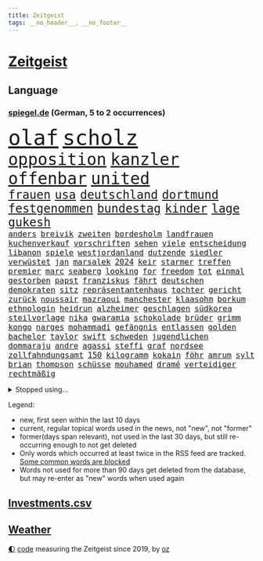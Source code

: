 ```yaml
---
title: Zeitgeist
tags: __no_header__, __no_footer__
---
```


# [Zeitgeist](https://oliz.io/zeitgeist/)

## Language

<h3><a href="https://www.spiegel.de" target="_blank">spiegel.de</a> (German, 5 to 2 occurrences)</h3>
<p style="font-family:monospace">
<span style="font-size:32pt"><a href="news_links.html#olaf" class="current">olaf</a></span>
<span style="font-size:32pt"><a href="news_links.html#scholz" class="current">scholz</a></span>
<br>
<span style="font-size:25pt"><a href="news_links.html#opposition" class="current">opposition</a></span>
<span style="font-size:25pt"><a href="news_links.html#kanzler" class="current">kanzler</a></span>
<span style="font-size:25pt"><a href="news_links.html#offenbar" class="current">offenbar</a></span>
<span style="font-size:25pt"><a href="news_links.html#united" class="current">united</a></span>
<br>
<span style="font-size:18pt"><a href="news_links.html#frauen" class="current">frauen</a></span>
<span style="font-size:18pt"><a href="news_links.html#usa" class="current">usa</a></span>
<span style="font-size:18pt"><a href="news_links.html#deutschland" class="current">deutschland</a></span>
<span style="font-size:18pt"><a href="news_links.html#dortmund" class="current">dortmund</a></span>
<span style="font-size:18pt"><a href="news_links.html#festgenommen" class="current">festgenommen</a></span>
<span style="font-size:18pt"><a href="news_links.html#bundestag" class="current">bundestag</a></span>
<span style="font-size:18pt"><a href="news_links.html#kinder" class="current">kinder</a></span>
<span style="font-size:18pt"><a href="news_links.html#lage" class="current">lage</a></span>
<span style="font-size:18pt"><a href="news_links.html#gukesh" class="new">gukesh</a></span>
<br>
<span style="font-size:12pt"><a href="news_links.html#anders" class="current">anders</a></span>
<span style="font-size:12pt"><a href="news_links.html#breivik" class="new">breivik</a></span>
<span style="font-size:12pt"><a href="news_links.html#zweiten" class="current">zweiten</a></span>
<span style="font-size:12pt"><a href="news_links.html#bordesholm" class="new">bordesholm</a></span>
<span style="font-size:12pt"><a href="news_links.html#landfrauen" class="new">landfrauen</a></span>
<span style="font-size:12pt"><a href="news_links.html#kuchenverkauf" class="new">kuchenverkauf</a></span>
<span style="font-size:12pt"><a href="news_links.html#vorschriften" class="current">vorschriften</a></span>
<span style="font-size:12pt"><a href="news_links.html#sehen" class="current">sehen</a></span>
<span style="font-size:12pt"><a href="news_links.html#viele" class="current">viele</a></span>
<span style="font-size:12pt"><a href="news_links.html#entscheidung" class="current">entscheidung</a></span>
<span style="font-size:12pt"><a href="news_links.html#libanon" class="current">libanon</a></span>
<span style="font-size:12pt"><a href="news_links.html#spiele" class="current">spiele</a></span>
<span style="font-size:12pt"><a href="news_links.html#westjordanland" class="current">westjordanland</a></span>
<span style="font-size:12pt"><a href="news_links.html#dutzende" class="current">dutzende</a></span>
<span style="font-size:12pt"><a href="news_links.html#siedler" class="current">siedler</a></span>
<span style="font-size:12pt"><a href="news_links.html#verwüstet" class="current">verwüstet</a></span>
<span style="font-size:12pt"><a href="news_links.html#jan" class="current">jan</a></span>
<span style="font-size:12pt"><a href="news_links.html#marsalek" class="new">marsalek</a></span>
<span style="font-size:12pt"><a href="news_links.html#2024" class="current">2024</a></span>
<span style="font-size:12pt"><a href="news_links.html#keir" class="current">keir</a></span>
<span style="font-size:12pt"><a href="news_links.html#starmer" class="current">starmer</a></span>
<span style="font-size:12pt"><a href="news_links.html#treffen" class="current">treffen</a></span>
<span style="font-size:12pt"><a href="news_links.html#premier" class="current">premier</a></span>
<span style="font-size:12pt"><a href="news_links.html#marc" class="current">marc</a></span>
<span style="font-size:12pt"><a href="news_links.html#seaberg" class="new">seaberg</a></span>
<span style="font-size:12pt"><a href="news_links.html#looking" class="new">looking</a></span>
<span style="font-size:12pt"><a href="news_links.html#for" class="current">for</a></span>
<span style="font-size:12pt"><a href="news_links.html#freedom" class="new">freedom</a></span>
<span style="font-size:12pt"><a href="news_links.html#tot" class="current">tot</a></span>
<span style="font-size:12pt"><a href="news_links.html#einmal" class="current">einmal</a></span>
<span style="font-size:12pt"><a href="news_links.html#gestorben" class="current">gestorben</a></span>
<span style="font-size:12pt"><a href="news_links.html#papst" class="current">papst</a></span>
<span style="font-size:12pt"><a href="news_links.html#franziskus" class="current">franziskus</a></span>
<span style="font-size:12pt"><a href="news_links.html#fährt" class="current">fährt</a></span>
<span style="font-size:12pt"><a href="news_links.html#deutschen" class="current">deutschen</a></span>
<span style="font-size:12pt"><a href="news_links.html#demokraten" class="current">demokraten</a></span>
<span style="font-size:12pt"><a href="news_links.html#sitz" class="current">sitz</a></span>
<span style="font-size:12pt"><a href="news_links.html#repräsentantenhaus" class="current">repräsentantenhaus</a></span>
<span style="font-size:12pt"><a href="news_links.html#tochter" class="current">tochter</a></span>
<span style="font-size:12pt"><a href="news_links.html#gericht" class="current">gericht</a></span>
<span style="font-size:12pt"><a href="news_links.html#zurück" class="current">zurück</a></span>
<span style="font-size:12pt"><a href="news_links.html#noussair" class="new">noussair</a></span>
<span style="font-size:12pt"><a href="news_links.html#mazraoui" class="new">mazraoui</a></span>
<span style="font-size:12pt"><a href="news_links.html#manchester" class="current">manchester</a></span>
<span style="font-size:12pt"><a href="news_links.html#klaasohm" class="new">klaasohm</a></span>
<span style="font-size:12pt"><a href="news_links.html#borkum" class="current">borkum</a></span>
<span style="font-size:12pt"><a href="news_links.html#ethnologin" class="new">ethnologin</a></span>
<span style="font-size:12pt"><a href="news_links.html#heidrun" class="new">heidrun</a></span>
<span style="font-size:12pt"><a href="news_links.html#alzheimer" class="current">alzheimer</a></span>
<span style="font-size:12pt"><a href="news_links.html#geschlagen" class="current">geschlagen</a></span>
<span style="font-size:12pt"><a href="news_links.html#südkorea" class="current">südkorea</a></span>
<span style="font-size:12pt"><a href="news_links.html#steilvorlage" class="current">steilvorlage</a></span>
<span style="font-size:12pt"><a href="news_links.html#nika" class="new">nika</a></span>
<span style="font-size:12pt"><a href="news_links.html#gwaramia" class="new">gwaramia</a></span>
<span style="font-size:12pt"><a href="news_links.html#schokolade" class="current">schokolade</a></span>
<span style="font-size:12pt"><a href="news_links.html#brüder" class="current">brüder</a></span>
<span style="font-size:12pt"><a href="news_links.html#grimm" class="new">grimm</a></span>
<span style="font-size:12pt"><a href="news_links.html#kongo" class="current">kongo</a></span>
<span style="font-size:12pt"><a href="news_links.html#narges" class="current">narges</a></span>
<span style="font-size:12pt"><a href="news_links.html#mohammadi" class="current">mohammadi</a></span>
<span style="font-size:12pt"><a href="news_links.html#gefängnis" class="current">gefängnis</a></span>
<span style="font-size:12pt"><a href="news_links.html#entlassen" class="current">entlassen</a></span>
<span style="font-size:12pt"><a href="news_links.html#golden" class="current">golden</a></span>
<span style="font-size:12pt"><a href="news_links.html#bachelor" class="new">bachelor</a></span>
<span style="font-size:12pt"><a href="news_links.html#taylor" class="current">taylor</a></span>
<span style="font-size:12pt"><a href="news_links.html#swift" class="current">swift</a></span>
<span style="font-size:12pt"><a href="news_links.html#schweden" class="current">schweden</a></span>
<span style="font-size:12pt"><a href="news_links.html#jugendlichen" class="current">jugendlichen</a></span>
<span style="font-size:12pt"><a href="news_links.html#dommaraju" class="new">dommaraju</a></span>
<span style="font-size:12pt"><a href="news_links.html#andre" class="new">andre</a></span>
<span style="font-size:12pt"><a href="news_links.html#agassi" class="new">agassi</a></span>
<span style="font-size:12pt"><a href="news_links.html#steffi" class="new">steffi</a></span>
<span style="font-size:12pt"><a href="news_links.html#graf" class="new">graf</a></span>
<span style="font-size:12pt"><a href="news_links.html#nordsee" class="current">nordsee</a></span>
<span style="font-size:12pt"><a href="news_links.html#zollfahndungsamt" class="new">zollfahndungsamt</a></span>
<span style="font-size:12pt"><a href="news_links.html#150" class="current">150</a></span>
<span style="font-size:12pt"><a href="news_links.html#kilogramm" class="current">kilogramm</a></span>
<span style="font-size:12pt"><a href="news_links.html#kokain" class="current">kokain</a></span>
<span style="font-size:12pt"><a href="news_links.html#föhr" class="new">föhr</a></span>
<span style="font-size:12pt"><a href="news_links.html#amrum" class="new">amrum</a></span>
<span style="font-size:12pt"><a href="news_links.html#sylt" class="current">sylt</a></span>
<span style="font-size:12pt"><a href="news_links.html#brian" class="new">brian</a></span>
<span style="font-size:12pt"><a href="news_links.html#thompson" class="new">thompson</a></span>
<span style="font-size:12pt"><a href="news_links.html#schüsse" class="current">schüsse</a></span>
<span style="font-size:12pt"><a href="news_links.html#mouhamed" class="new">mouhamed</a></span>
<span style="font-size:12pt"><a href="news_links.html#dramé" class="new">dramé</a></span>
<span style="font-size:12pt"><a href="news_links.html#verteidiger" class="current">verteidiger</a></span>
<span style="font-size:12pt"><a href="news_links.html#rechtmäßig" class="new">rechtmäßig</a></span>
</p>
<details>
<summary>Stopped using...</summary>
<p class="former" style="font-size:12pt">
lebensmittel(1504) andreas(1503) helfer(1503) april(1502) corona(1502) pressekonferenz(1502) willen(1502) zahlt(1502) covid(1501) eröffnet(1501) software(1501) überall(1501) bahnhof(1500) flugzeuge(1500) schießt(1500) 19(1499) begründung(1499) bidens(1499) bruder(1499) bundesländern(1499) erklärung(1499) hubschrauber(1499) waffe(1499) welle(1499) angeblichen(1498) dauern(1498) mittelmeer(1498) rest(1498) anspruch(1497) oberste(1497) verschoben(1497) anne(1496) entwicklungen(1496) george(1496) welchem(1496) öffnen(1496) 12(1495) erkennen(1495) hoher(1495) lösung(1495) planen(1495) street(1495) super(1495) zurzeit(1495) abstand(1494) islamischen(1494) online(1494) portugal(1494) respekt(1494) 6(1493) anwälte(1493) endspiel(1493) entscheidend(1493) gelegt(1493) kündigte(1493) mordes(1493) tschechien(1493) umwelt(1493) bestätigen(1492) emmanuel(1492) fielen(1492) lehnen(1491) tötet(1491) verpassen(1491) zugelassen(1491) pflanzen(1490) debakel(1489) tatverdächtigen(1489) tonnen(1489) bestehen(1488) überholt(1487) wälder(1486) einreise(1485) geschäftsführer(1485) herr(1485) nerven(1485) empfängt(1483) toter(1483) jüngere(1482) gesamten(1481) zurückgegangen(1479) politikerin(1478) geprägt(1477) gang(1476) orten(1474) schrecken(1473) skeptisch(1473) pleite(1470) provoziert(1468) vermisste(1467) verständnis(1467) thüringer(1463) teuren(1444) maschinen(1433) berichtete(1410) expräsidenten(1378) josef(1357) long(1323) gebeten(1319) krieges(1281) abgegeben(1273) müll(1255) kolumbien(1253) kleidung(1246) verbunden(1217) world(1168) hawaii(1163) worum(1146) grünenpolitiker(1128) halbes(1125) gestört(1101) otto(1089) seltene(1079) loch(1073) verletzung(1070) hochzeit(1050) spektakel(1043) inhalte(1041) gerichte(1032) entführung(1026) helikopter(1022) lohnen(1018) 2014(1016) emotionalen(1013) überzeugung(1013) nebenbei(983) brandenburger(979) empfang(979) niedersächsischen(963) humor(949) wall(947) schwarzes(939) heiß(935) ulrich(894) gegenwart(884) nationale(882) setzten(878) schwimmen(875) wozu(875) lena(874) verstoßen(871) entfernen(862) verzeichnet(862) zurückhaltung(846) chinesen(844) subventionen(840) professor(826) wünsche(825) entkommen(824) kündigung(807) eingriff(780) begegnung(778) grenzgebiet(777) 300000(766) alice(756) parallel(750) spion(737) böhmermann(734) flugabwehr(733) wirtschaftliche(728) einstige(727) liberale(723) angriffs(720) steigern(711) größeren(705) überschritten(699) tauchte(697) reichsbürger(695) pokal(686) heimische(685) umstrittener(682) fahnder(681) leistungen(671) ricarda(670) springen(669) baden(660) verschleppt(657) gravierende(656) freiwillige(655) bvb(651) kläger(650) panik(641) dfbpokal(639) uhren(630) basketball(627) wurzeln(626) 15jähriger(625) ausflug(624) hamilton(624) lewis(624) duisburg(620) björn(611) höcke(611) lübeck(600) parlamentswahlen(597) diplomatische(595) 13jährige(584) bar(581) gesundheitlichen(579) erforscht(569) durften(568) court(567) fisch(566) berühmtesten(559) diebstahl(559) vergeltung(558) zürich(555) spektakulär(553) rechtsextremismus(551) inhaftierte(550) florenz(548) zoll(547) iphones(546) prime(541) mahnen(538) widerstands(522) steve(514) interessiert(508) milliardenschweren(508) vorlegen(506) entpuppt(483) bewaffnete(482) nördlich(482) politikerinnen(482) zeitgleich(480) unterscheiden(479) margot(473) belohnt(472) geprüft(471) gedreht(470) stoppte(463) betriebe(462) überqueren(454) schach(451) negative(448) rtl(445) rucksack(442) tvsender(438) vorgang(429) anläuft(428) streaminganbietern(428) qualifikation(425) verspottet(425) gastronomie(422) getöteter(416) verdrängt(416) 1994(414) baute(410) gerechnet(404) unternehmens(401) tabellenführung(398) wilde(393) attentat(390) charkiw(390) kriegen(390) neukölln(389) stimmte(389) achtzigerjahre(384) wild(382) hasst(379) raab(378) geräumt(377) enthält(375) positioniert(374) großvater(373) mangelt(372) arbeitsrecht(368) erkannt(368) perry(366) stellten(366) strengen(366) aufzeichnungen(364) erfolgsserie(364) wisconsin(362) haftstrafen(356) siegerin(353) jacob(352) einverstanden(350) ruanda(349) verhelfen(349) robbie(348) stoffe(342) kriegsschiffe(338) stuttgarter(336) buchempfehlungen(335) positives(335) befand(334) besitzen(334) mindestlohn(334) falle(332) omas(330) zurückgewiesen(328) alkoholkonsum(327) frühzeitig(326) stürmt(326) schimpft(324) behandlung(323) schritte(323) gebrannt(322) schwarzgrün(321) athen(320) bezeichnete(318) hansa(318) rammte(318) nvidia(316) bill(315) erholt(313) kreise(313) könige(313) normalerweise(312) christina(311) begegnen(310) emobilität(306) wassermassen(306) rast(303) kinos(298) kindheit(297) darsteller(296) ball(290) gratuliert(289) milch(288) reichsten(288) gespendet(287) contest(286) eurovision(286) aufgespürt(285) macher(284) ismail(283) nackte(281) erobert(280) konflikts(280) albion(279) riefen(279) schwein(277) brot(275) usflugzeugbauer(275) häusern(274) sportlichen(273) fragte(269) verzögern(269) 450(267) polizeibeamte(267) schätzt(267) ungarische(267) regenfällen(266) rasch(265) starkoch(263) obst(262) regimes(261) riesiger(261) geheimdiensten(260) rechtslage(260) sohns(260) wahlkampfveranstaltung(260) großvaters(259) oberhausen(258) tvshow(258) übertrieben(258) betrunken(255) reklamiert(255) silber(254) tasche(254) klettert(253) erfüllung(252) unangenehme(252) klagte(250) gleiche(249) ehen(248) eingestochen(248) dublin(245) staatspräsident(245) erdrutsche(244) flugzeugbauer(244) arbeitsbedingungen(243) spitzenkandidat(242) zucker(241) gelsenkirchen(237) tue(237) netzwerken(236) fastfoodkette(233) verdächtig(233) boss(232) schöne(232) infos(230) noah(229) vegane(229) bestanden(228) katja(228) dämpft(227) trümmer(227) wade(227) locker(225) wehrmacht(225) gesellschaftlichen(223) gesprächskanäle(222) ressourcen(222) sozialer(221) elektromobilität(220) gesenkt(220) benutzt(219) schlimmsten(218) toren(217) bündnisse(216) lebenslanger(216) solingen(214) promis(213) steine(213) starkregen(212) bayerischer(211) vergeltungsschlag(211) verspielt(210) brighton(209) entschädigen(209) hove(209) abonnenten(208) luftschlag(207) außergewöhnliche(206) schwangere(205) stromnetz(205) dj(204) morgan(204) wahlkampfauftritt(203) angetreten(201) überflutet(201) kriselnden(200) shows(200) befanden(199) ewig(199) rekordwert(199) ideal(198) sportwissenschaftler(198) verbinden(197) flüchtlingslager(196) zellen(196) besuchte(195) freunden(193) meinungsfreiheit(193) likes(192) wandel(192) engagierte(191) entgegenzusetzen(190) späteren(190) überschwänglich(190) verbrecher(189) hathaway(188) arbeitslosigkeit(187) ego(187) prognosen(187) adams(186) anliegen(184) automaten(184) komme(184) reus(183) leclerc(182) durchbrechen(179) anspannung(178) faust(178) kanzlerschaft(175) schärferes(175) stiegen(175) überfluss(174) mächtig(173) scotland(173) yard(173) fernost(171) kaulitz(171) plünderungen(171) schulze(171) weltkriegs(171) klimawandels(170) auseinandersetzungen(169) erdrutschen(169) vergleichen(169) meisterin(168) hannes(167) sturzfluten(167) angespannte(166) tinder(166) zitiert(166) hansestadt(165) schenkte(165) militärmanöver(164) cornelius(163) dieckmann(163) ereignisse(163) hinrichten(163) kinshasa(163) salome(163) supreme(163) surabischwili(163) zelebriert(162) dresdner(161) ländlichen(161) vergeltungsangriff(161) gabe(160) kigenerierten(159) nbastar(159) basel(158) doppelspitze(158) papa(158) diebstahls(157) ross(157) sportgeschichte(157) wahltag(157) grenzwerte(156) vergaß(156) funk(155) koalitionen(155) kreative(155) lehnte(155) flüchteten(154) schwangerschaft(154) entgleisung(152) gefüllte(152) pita(152) love(151) retteten(151) erobern(150) normalen(150) tropensturm(150) fragwürdig(147) neuulm(147) opa(147) seltenen(147) sklerose(147) urlaubsziel(147) usmusiker(147) verstärken(146) beraubt(145) klose(145) miroslav(145) aniston(144) big(144) donau(144) räuscher(143) volkes(143) wettkämpfen(143) grundsatzentscheidung(142) halter(142) parteigründerin(142) stach(141) bautzen(140) eugh(140) intelligence(140) sprangen(140) weidel(139) alkoholfahrt(137) lebe(136) überwiegend(136) bootsunglück(135) hogan(135) hulk(135) unausweichlich(135) zeichnen(134) baseball(133) mittelschicht(133) quote(133) ussoldaten(133) bekamen(131) inspiration(131) 39jähriger(130) drehten(130) ertrunken(130) geschäftsmodell(130) rico(130) wirbelsturm(130) erschüttern(127) männlich(127) überprüft(127) badenberg(125) militärexperte(125) verborgen(125) fahrerlaubnis(124) lacht(124) trip(124) ikonischen(123) kampfeinsätze(123) zugunsten(123) moniert(122) derzeitige(120) lindern(120) abbrechen(119) unantastbar(119) schwedische(118) verübt(118) orbáns(117) rekonstruiert(117) tribüne(117) gehoben(116) schiene(116) regierungsbildung(115) geurteilt(114) gewehr(114) modus(114) sparprogramm(114) anrichten(113) artenschutz(113) gruppierung(113) gletscher(112) hose(112) reuter(112) rivalin(112) feminismus(111) gepostet(111) postete(111) milwaukee(110) muhammad(110) zukommt(110) 130(109) entdeckungen(109) spiegelreporterin(109) routinen(108) verbandschef(108) wettert(108) erfurt(107) zwillinge(107) iron(106) theorie(106) knüpfen(105) ovations(105) riesig(105) sechster(105) standing(105) verließ(105) einzigartigen(104) elbe(104) lateinamerika(104) potenzielle(104) skepsis(104) wesen(104) kreta(103) suchmaschine(103) vandalismus(103) vizekandidaten(103) werft(103) 1995(102) phil(102) bruce(101) herausfordert(101) malaika(101) mihambo(101) sportwelt(101) datum(100) kripo(100) schuldigen(100) usraketen(100) zentrums(100) einigkeit(99) feiertagen(99) mittag(99) transformation(99) zone(99) finger(98) leichenfund(97) traditionelle(97) uspräsidentschaftskandidat(97) bagger(96) gefährt(96) hunderten(96) verfolgungsjagd(96) arnold(95) begleitern(95) geheimen(95) ludwig(95) scheiterten(95) anwältin(94) hey(94) idol(94) krankschreibung(94) spdaußenpolitiker(94) 2028(93) karlsruher(93) lka(93) umweltkatastrophe(93) bruchsal(92) nina(92) satiriker(92) 1241(91) aperol(91) verlegers(91) wolf(91) zweig(91) altbekannten(90) arbeitsbelastung(90) asiatischen(90) biologische(90) kommentaren(90) nationalstürmer(90) typisch(90) unterirdische(90) 1992(89) ausgeteilt(89) zeitreise(89) überdosis(89) achse(88) bevorstehen(88) ergangen(88) gleicht(88) japans(88) sergej(88) staatsoberhaupt(88) bassist(87) entlassungen(87) konkretisiert(87) konsens(87) armenviertel(86) chinesin(86) elizabeth(86) japanischer(86) verschwörung(86) englisch(85) gefangenen(85) lebzeiten(85) lichtblick(85) obdachlosigkeit(85) rätselt(85) terroranschlag(85) unterirdisch(85) verbannt(85) wellenreiten(85) freundinnen(84) sparpläne(84) vorliebe(84) wirksam(84) abgebaut(83) astronomie(83) aufwachsen(83) erschütterten(83) ortsbesuch(83) rätselhafter(83) krisenregion(82) leichtathletin(82) modells(82) reiten(82) schönstem(82) trübsinn(82) unverhohlen(82) virtuelle(82) überraschen(82) allgemeinen(81) colin(81) farrell(81) intelligente(81) kapitol(81) mecklenburgvorpommerns(81) preisgekrönt(81) uspräsidentschaftskandidatin(81) diskutierten(80) entertainer(80) klemm(80) neumann(80) neutralität(80) nutzlos(80) ohrfeige(80) portugals(80) schlagartig(80) schlagersängerin(80) stahlsparte(80) straflager(80) substanzen(80) trumplager(80) wahlempfehlung(80) überrollt(80) enthüllung(79) ikea(79) lick(79) polizeikräfte(79) polizeischutz(79) schützenhilfe(79) zwangsweise(79) ausführlich(78) bakterien(78) eskalationen(78) käse(78) #metoo(77) ahmad(77) danny(77) heimdebüt(77) mutationen(77) propalästinademo(77) schuster(77) schwedischer(77) seil(77) stromverbrauch(77) 48jährige(76) anästhesist(76) imbiss(76) lande(76) vertagt(76) witze(76) böllern(75) dürr(75) explizit(75) allgemeine(74) eingewechselt(74) nachmittags(74) pakistanischen(74) revision(74) ss(74) thüringenwahl(74) verwandelt(74) betäubt(73) regensburger(73) skandierten(73) bauarbeiten(72) benötigen(72) bergungsarbeiten(72) lautstark(72) polnischer(72) rahmenbedingungen(72) standorte(72) unifil(72) befruchtung(71) bezwingt(71) emmerich(71) erfolgschancen(71) glücklosen(71) parteivorsitz(71) unwahrheiten(71) francis(70) frauenfeindlichkeit(70) klum(70) medizinisches(70) misogynie(70) altar(69) dihk(69) ironman(69) tsmc(69) unfairen(69) zimtschnecken(69) gesetzes(68) rühmt(68) schicksalswahl(68) unentschlossene(68) bildungssystems(67) coman(67) kingsley(67) krebserkrankung(67) schwanken(67) springsteen(67) up(67) verrückte(67) ampelpartnern(66) augsburger(66) brinkmann(66) impfen(66) intensiviert(66) nullerjahre(66) verbraucherzentrale(66) anlässlich(65) fremder(65) fällig(65) genutzten(65) hochverrats(65) meistermacher(65) taumelt(65) aufsichtsratschef(64) campingbus(64) hugo(64) militärjunta(64) cybertruck(63) meinungsbeitrag(63) taifun(63) verfügbaren(63) bundesrichter(62) festgenommene(62) legendären(62) nachlass(62) nehme(62) angestimmt(61) aufhört(61) berlinneukölln(61) burger(61) gebannt(61) gruppenvergewaltigung(61) kopfankopfrennen(61) krueger(61) patient(61) restauriert(61) ten(61) vwchef(61) alarmierten(60) bastelt(60) erfurter(60) festgehalten(60) morrissey(60) ricky(60) rock(60) elektrisiert(59) gläubiger(59) heilige(59) michigan(59) nahostpolitik(59) worklifebalance(59) beugt(58) größtem(58) kaufprämie(58) sommerhaus(58) faschisten(57) heimisch(57) lebensmittelpreise(57) madrids(57) wahlfälschung(57) wahrheiten(57) stimmzettel(56) yorks(56) freundlich(55) klingeln(55) lebensmittelchemiker(55) olivenöl(55) verdiente(55) wunden(55) ballon(54) distanzierte(54) esc(54) gespann(54) seinerseits(54) slam(54) supertaifun(54) hosen(53) nachweis(53) schätzen(53) wettanbieter(53) dgb(52) eliteeinheit(52) entsendung(52) härteren(52) messe(52) smartwatches(52) ermutigen(51) volkswagenkrise(51) wissenschaftlerin(51) finanzbranche(50) geklaute(50) monteiro(50) nebel(50) vielzahl(50) alien(49) bedürfnisse(49) bundesligasaison(49) doppelpack(49) eunutzer(49) flugsaurier(49) fossilien(49) grammygewinner(49) iserlohn(49) leidwesen(49) manipulationsvorwürfe(49) spiegelinterview(49) stichprobenartig(49) spaltet(48) vorhergesagt(48) 180000(47) liebesbrief(47) nepal(47) opferzahl(47) series(47) adrian(46) eichhörnchen(46) fluten(46) gutverdiener(46) laiendarsteller(46) nackten(46) quelle(46) shanghai(46) statue(46) strohe(46) unbarmherziger(46) elternzeit(45) entweder(45) halloweenparty(45) landespolitiker(45) myers(45) oligarchen(45) ragen(45) staatsgebiet(45) wahlkampfendspurt(45) clinton(44) halloweenkostüm(44) partieller(44) saisonsieg(44) vergebung(44) wow(44) zufriedener(44) zunahme(44) falschbehauptung(43) verstörte(43) winterreifen(43) 110(42) bühnen(42) demografische(42) erschrecken(42) exekutiert(42) helene(42) kinderlieder(42) lenken(42) mikrofon(42) nsdap(42) republikanern(42) ursprung(42) votieren(42) vwkrise(42) analysten(41) clark(41) ecuador(41) ehemaliges(41) heben(41) hillary(41) hobby(41) mitspielen(41) mutmaßlichem(41) roger(41) schauten(41) strandkörbe(41) verwundet(41) afc(40) besprüht(40) birmingham(40) dieb(40) freddy(40) gewinnwarnung(40) pendler(40) schuhe(40) unerlaubte(40) wahlkommission(40) wegzudenken(40) cure(39) einsatzorte(39) lehmann(39) vwkonzern(39) 30jährigen(38) bösen(38) freddie(38) grünenspitze(38) kräften(38) landstriche(38) malta(38) muslimische(38) playoffrunde(38) pragmatismus(38) straßburg(38) wettbewerbsfähigkeit(38) artenvielfalt(37) bundesverbrechen(37) expolizist(37) gemeinde(37) hasskommentare(37) inhalten(37) libanesischen(37) wahlkampfspenden(37) bezogen(36) bundespartei(36) gegentore(36) mlb(36) reichten(36) 19jährige(35) aktivismus(35) bundeswirtschaftsminister(35) chinageschäft(35) gefüllt(35) guterres(35) konsumieren(35) munitionsdepot(35) ordnungsrufe(35) panisch(35) pickup(35) schalkes(35) schwaches(35) unogeneralsekretär(35) unruhig(35) zulasten(35) 1987(34) astronomen(34) ausgeweiteten(34) christiane(34) einreiseversuche(34) hochrangiges(34) ndr(34) coronainfektion(33) fußballweltmeister(33) geschäften(33) hilflos(33) kitool(33) maisfeld(33) pizzeria(33) rätselhaft(33) schmieden(33) djs(32) eindringlich(32) insolvenzverwalter(32) koalitionsgespräche(32) moers(32) raphael(32) sonderpreis(32) supermacht(32) arafat(31) aussterben(31) citys(31) flügel(31) freeman(31) ludwigshafener(31) pizza(31) stellantis(31) vwwerk(31) wettbewerbs(31) ehrlichkeit(30) exmitarbeiter(30) hörgeräte(30) klaut(30) prozessbeginn(30) saint(30) sisters(30) traditionellen(30) verweigert(30) winterzeit(30) zeitumstellung(30) augenlicht(29) dungeon(29) hirntumor(29) lernstress(29) tierarten(29) unattraktiver(29) zwecke(29) zwiebeln(29) 50jährige(28) downsyndrom(28) nebraska(28) patzt(28) verewigt(28) feiertag(27) generierte(27) herbstlichen(27) kabine(27) ohrwurm(27) tabellenspitze(27) örtlichen(27) motiviert(26) phoenix(26) semesterstart(26) suchergebnissen(26) wille(26) überzeugungen(26) beweismaterial(25) feinden(25) houston(25) marburgvirus(25) atomanlagen(24) ausblick(24) championsleaguesieger(24) gelockt(24) misshandlungen(24) 15gradziel(23) ausgleichen(23) gerätselt(23) mcdonald’s(23) mexikanischen(23) tanken(23) diskutierte(22) einflussnahme(22) horrorszenario(22) israellibanonkonflikt(22) menschenrechtsaktivistin(22) spirale(22) zusatzzölle(22) alleingänge(21) bamberg(21) beschuldigten(21) destabilisieren(21) ganderkesee(21) pilzsammler(21) siebenjährige(21) telefonischen(21) bewarb(20) eggert(20) erkrankten(20) fortan(20) größeres(20) insekten(20) kurskorrektur(20) rüstungsdeals(20) weltgemeinschaft(20) zerstörerische(20) ausziehen(19) blauhelmmission(19) cyberattacken(19) entsorgt(19) erzieher(19) fitnesstrend(19) folgenden(19) teig(19) satellitendaten(18) schwächelnde(18) unzählige(18) vampire(18) alan(17) alleinsein(17) aufgebrummt(17) blasel(17) boys(17) enormer(17) erinnerungskultur(17) irischen(17) jette(17) kriegswaffen(17) körperteile(17) life(17) nietzard(17) opel(17) schockierende(17) bessert(16) eintrag(16) euland(16) geschichtsbücher(16) jetzigen(16) müllteppich(16) naiv(16) neretva(16) opelmutter(16) priesterin(16) sancta(16) spohr(16) staudamm(16) trickserei(16) ungleichheit(16) unofriedenstruppe(16) unosoldaten(16) aberglaube(15) bestsellerautorin(15) rekordjagd(15) wovon(15) anzüglichen(14) atomuboote(14) bas(14) brother(14) ferguson(14) promi(14) trommeln(14) zuwanderer(14) bargel(13) ebay(13) gazas(13) gesänge(13) kategorien(13) luftverschmutzung(13) scout(13) strukturellen(13) vicky(13) 22jähriger(12) fu(12) geschickteste(12) grippesaison(12) legales(12) mehrkosten(12) offizieller(12) umkrempeln(12) vierköpfige(12) zehen(12) stein(11) topverdiener(11) vergebens(11)
</p>
</details>
<p>Legend:
<ul>
<li><span class="new">new</span>, first seen within the last 10 days</li>
<li><span class="current">current</span>, regular topical words used in the news, not "new", not "former"</li>
<li><span class="former">former(days span relevant)</span>, not used in the last 30 days, but still re-occurring enough to not get deleted</li>
<li>Only words which occurred at least twice in the RSS feed are tracked. <a href="language/filters.py">Some common words are blocked</a></li>
<li>Words not used for more than 90 days get deleted from the database, but may re-enter as "new" words when used again</li>
</ul>
</p>

## [Investments](investments.html)[.csv](investments.csv)

## [Weather](weather.html)

<footer>
<a href="javascript:toggleTheme()" class="nav">🌓</a>
<a href="https://github.com/ooz/zeitgeist">code</a> measuring the Zeitgeist since 2019, by <a href="https://oliz.io">oz</a>
</footer>
